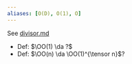 ```yaml
---
aliases: [O(D), O(1), O]
---
```


See [divisor.md](divisor.md)

- Def: $\OO(1) \da ?$
- Def: $\OO(n) \da \OO(1)^{\tensor n}$?